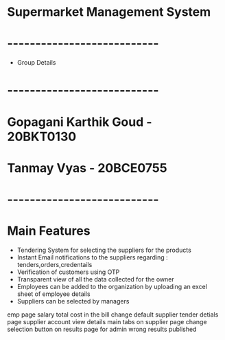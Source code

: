# Supermarket Management System

# ---------------------------

- Group Details

# ---------------------------

# Gopagani Karthik Goud - 20BKT0130

# Tanmay Vyas - 20BCE0755

# ---------------------------

# Main Features

- Tendering System for selecting the suppliers for the products
- Instant Email notifications to the suppliers regarding : tenders,orders,credentails
- Verification of customers using OTP
- Transparent view of all the data collected for the owner
- Employees can be added to the organization by uploading an excel sheet of employee details
- Suppliers can be selected by managers

emp page salary
total cost in the bill
change default supplier
tender detials page
supplier account view details
main tabs on supplier page change
selection button on results page for admin
wrong results published
